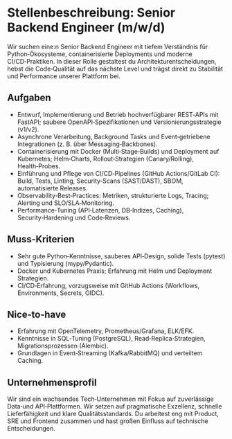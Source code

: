 # Stellenbeschreibung: Senior Backend Engineer (m/w/d)

Wir suchen eine:n Senior Backend Engineer mit tiefem Verständnis für Python‑Ökosysteme, containerisierte Deployments und moderne CI/CD‑Praktiken. In dieser Rolle gestaltest du Architekturentscheidungen, hebst die Code‑Qualität auf das nächste Level und trägst direkt zu Stabilität und Performance unserer Plattform bei.

## Aufgaben
- Entwurf, Implementierung und Betrieb hochverfügbarer REST‑APIs mit FastAPI; saubere OpenAPI‑Spezifikationen und Versionierungsstrategie (v1/v2).
- Asynchrone Verarbeitung, Background Tasks und Event‑getriebene Integrationen (z. B. über Messaging‑Backbones).
- Containerisierung mit Docker (Multi‑Stage‑Builds) und Deployment auf Kubernetes; Helm‑Charts, Rollout‑Strategien (Canary/Rolling), Health‑Probes.
- Einführung und Pflege von CI/CD‑Pipelines (GitHub Actions/GitLab CI): Build, Tests, Linting, Security‑Scans (SAST/DAST), SBOM, automatisierte Releases.
- Observability‑Best‑Practices: Metriken, strukturierte Logs, Tracing; Alerting und SLO/SLA‑Monitoring.
- Performance‑Tuning (API‑Latenzen, DB‑Indizes, Caching), Security‑Hardening und Code‑Reviews.

## Muss‑Kriterien
- Sehr gute Python‑Kenntnisse, sauberes API‑Design, solide Tests (pytest) und Typisierung (mypy/Pydantic).
- Docker und Kubernetes Praxis; Erfahrung mit Helm und Deployment Strategien.
- CI/CD‑Erfahrung, vorzugsweise mit GitHub Actions (Workflows, Environments, Secrets, OIDC).

## Nice‑to‑have
- Erfahrung mit OpenTelemetry, Prometheus/Grafana, ELK/EFK.
- Kenntnisse in SQL‑Tuning (PostgreSQL), Read‑Replica‑Strategien, Migrationsprozessen (Alembic).
- Grundlagen in Event‑Streaming (Kafka/RabbitMQ) und verteiltem Caching.

## Unternehmensprofil
Wir sind ein wachsendes Tech‑Unternehmen mit Fokus auf zuverlässige Data‑und API‑Plattformen. Wir setzen auf pragmatische Exzellenz, schnelle Lieferfähigkeit und klare Qualitätsstandards. Du arbeitest eng mit Product, SRE und Frontend zusammen und hast großen Einfluss auf technische Entscheidungen.